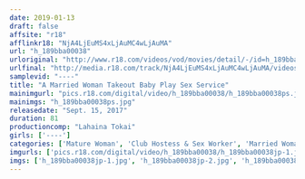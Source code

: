 ```yaml
---
date: 2019-01-13
draft: false
affsite: "r18"
afflinkr18: "NjA4LjEuMS4xLjAuMC4wLjAuMA"
url: "h_189bba00038"
urloriginal: "http://www.r18.com/videos/vod/movies/detail/-/id=h_189bba00038"
urlfinal: "http://media.r18.com/track/NjA4LjEuMS4xLjAuMC4wLjAuMA/videos/vod/movies/detail/-/id=h_189bba00038"
samplevid: "----"
title: "A Married Woman Takeout Baby Play Sex Service"
mainimgurl: "pics.r18.com/digital/video/h_189bba00038/h_189bba00038ps.jpg"
mainimgs: "h_189bba00038ps.jpg"
releasedate: "Sept. 15, 2017"
duration: 81
productioncomp: "Lahaina Tokai"
girls: ['----']
categories: ['Mature Woman', 'Club Hostess & Sex Worker', 'Married Woman', 'Other Fetishes']
imgurls: ['pics.r18.com/digital/video/h_189bba00038/h_189bba00038jp-1.jpg', 'pics.r18.com/digital/video/h_189bba00038/h_189bba00038jp-2.jpg', 'pics.r18.com/digital/video/h_189bba00038/h_189bba00038jp-3.jpg', 'pics.r18.com/digital/video/h_189bba00038/h_189bba00038jp-4.jpg', 'pics.r18.com/digital/video/h_189bba00038/h_189bba00038jp-5.jpg', 'pics.r18.com/digital/video/h_189bba00038/h_189bba00038jp-6.jpg', 'pics.r18.com/digital/video/h_189bba00038/h_189bba00038jp-7.jpg', 'pics.r18.com/digital/video/h_189bba00038/h_189bba00038jp-8.jpg', 'pics.r18.com/digital/video/h_189bba00038/h_189bba00038jp-9.jpg', 'pics.r18.com/digital/video/h_189bba00038/h_189bba00038jp-10.jpg', 'pics.r18.com/digital/video/h_189bba00038/h_189bba00038jp-11.jpg', 'pics.r18.com/digital/video/h_189bba00038/h_189bba00038jp-12.jpg', 'pics.r18.com/digital/video/h_189bba00038/h_189bba00038jp-13.jpg', 'pics.r18.com/digital/video/h_189bba00038/h_189bba00038jp-14.jpg', 'pics.r18.com/digital/video/h_189bba00038/h_189bba00038jp-15.jpg', 'pics.r18.com/digital/video/h_189bba00038/h_189bba00038jp-16.jpg', 'pics.r18.com/digital/video/h_189bba00038/h_189bba00038jp-17.jpg', 'pics.r18.com/digital/video/h_189bba00038/h_189bba00038jp-18.jpg', 'pics.r18.com/digital/video/h_189bba00038/h_189bba00038jp-19.jpg', 'pics.r18.com/digital/video/h_189bba00038/h_189bba00038jp-20.jpg']
imgs: ['h_189bba00038jp-1.jpg', 'h_189bba00038jp-2.jpg', 'h_189bba00038jp-3.jpg', 'h_189bba00038jp-4.jpg', 'h_189bba00038jp-5.jpg', 'h_189bba00038jp-6.jpg', 'h_189bba00038jp-7.jpg', 'h_189bba00038jp-8.jpg', 'h_189bba00038jp-9.jpg', 'h_189bba00038jp-10.jpg', 'h_189bba00038jp-11.jpg', 'h_189bba00038jp-12.jpg', 'h_189bba00038jp-13.jpg', 'h_189bba00038jp-14.jpg', 'h_189bba00038jp-15.jpg', 'h_189bba00038jp-16.jpg', 'h_189bba00038jp-17.jpg', 'h_189bba00038jp-18.jpg', 'h_189bba00038jp-19.jpg', 'h_189bba00038jp-20.jpg']
---
```

